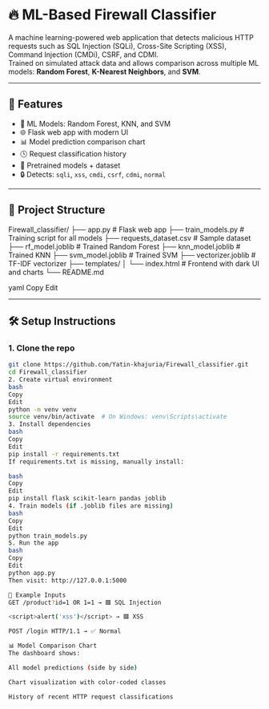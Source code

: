 # 🔥 ML-Based Firewall Classifier

A machine learning-powered web application that detects malicious HTTP requests such as SQL Injection (SQLi), Cross-Site Scripting (XSS), Command Injection (CMDi), CSRF, and CDMI.  
Trained on simulated attack data and allows comparison across multiple ML models: **Random Forest**, **K-Nearest Neighbors**, and **SVM**.

---

## 🚀 Features

- 🧠 ML Models: Random Forest, KNN, and SVM
- 🌐 Flask web app with modern UI
- 📊 Model prediction comparison chart
- 🕓 Request classification history
- 📁 Pretrained models + dataset
- 🔒 Detects: `sqli`, `xss`, `cmdi`, `csrf`, `cdmi`, `normal`

---

## 📁 Project Structure

Firewall_classifier/
├── app.py # Flask web app
├── train_models.py # Training script for all models
├── requests_dataset.csv # Sample dataset
├── rf_model.joblib # Trained Random Forest
├── knn_model.joblib # Trained KNN
├── svm_model.joblib # Trained SVM
├── vectorizer.joblib # TF-IDF vectorizer
├── templates/
│ └── index.html # Frontend with dark UI and charts
└── README.md

yaml
Copy
Edit

---

## 🛠 Setup Instructions

### 1. Clone the repo

```bash
git clone https://github.com/Yatin-khajuria/Firewall_classifier.git
cd Firewall_classifier
2. Create virtual environment
bash
Copy
Edit
python -m venv venv
source venv/bin/activate  # On Windows: venv\Scripts\activate
3. Install dependencies
bash
Copy
Edit
pip install -r requirements.txt
If requirements.txt is missing, manually install:

bash
Copy
Edit
pip install flask scikit-learn pandas joblib
4. Train models (if .joblib files are missing)
bash
Copy
Edit
python train_models.py
5. Run the app
bash
Copy
Edit
python app.py
Then visit: http://127.0.0.1:5000

🧪 Example Inputs
GET /product?id=1 OR 1=1 → 🟥 SQL Injection

<script>alert('xss')</script> → 🟥 XSS

POST /login HTTP/1.1 → ✅ Normal

📊 Model Comparison Chart
The dashboard shows:

All model predictions (side by side)

Chart visualization with color-coded classes

History of recent HTTP request classifications
